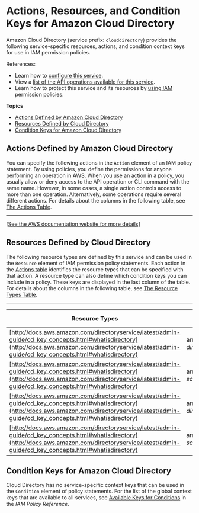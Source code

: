 # Actions, Resources, and Condition Keys for Amazon Cloud Directory<a name="list_amazonclouddirectory"></a>

Amazon Cloud Directory \(service prefix: `clouddirectory`\) provides the following service\-specific resources, actions, and condition context keys for use in IAM permission policies\.

References:
+ Learn how to [configure this service](http://docs.aws.amazon.com/directoryservice/latest/admin-guide/)\.
+ View a [list of the API operations available for this service](http://docs.aws.amazon.com/directoryservice/latest/APIReference/)\.
+ Learn how to protect this service and its resources by [using IAM](http://docs.aws.amazon.com/directoryservice/latest/admin-guide/UsingWithDS_IAM_AuthNAccess.html) permission policies\.

**Topics**
+ [Actions Defined by Amazon Cloud Directory](#amazonclouddirectory-actions-as-permissions)
+ [Resources Defined by Cloud Directory](#amazonclouddirectory-resources-for-iam-policies)
+ [Condition Keys for Amazon Cloud Directory](#amazonclouddirectory-policy-keys)

## Actions Defined by Amazon Cloud Directory<a name="amazonclouddirectory-actions-as-permissions"></a>

You can specify the following actions in the `Action` element of an IAM policy statement\. By using policies, you define the permissions for anyone performing an operation in AWS\. When you use an action in a policy, you usually allow or deny access to the API operation or CLI command with the same name\. However, in some cases, a single action controls access to more than one operation\. Alternatively, some operations require several different actions\. For details about the columns in the following table, see [The Actions Table](reference_policies_actions-resources-contextkeys.md#actions_table)\.


****  
[\[See the AWS documentation website for more details\]](http://docs.aws.amazon.com/IAM/latest/UserGuide/list_amazonclouddirectory.html)

## Resources Defined by Cloud Directory<a name="amazonclouddirectory-resources-for-iam-policies"></a>

The following resource types are defined by this service and can be used in the `Resource` element of IAM permission policy statements\. Each action in the [Actions table](#amazonclouddirectory-actions-as-permissions) identifies the resource types that can be specified with that action\. A resource type can also define which condition keys you can include in a policy\. These keys are displayed in the last column of the table\. For details about the columns in the following table, see [The Resource Types Table](reference_policies_actions-resources-contextkeys.md#resources_table)\.


****  

| Resource Types | ARN | Condition Keys | 
| --- | --- | --- | 
| [http://docs.aws.amazon.com/directoryservice/latest/admin-guide/cd_key_concepts.html#whatisdirectory](http://docs.aws.amazon.com/directoryservice/latest/admin-guide/cd_key_concepts.html#whatisdirectory) | arn:$\{Partition\}:clouddirectory:$\{Region\}:$\{Account\}:directory/$\{DirectoryId\}/schema/$\{SchemaName\}/$\{Version\} |  | 
| [http://docs.aws.amazon.com/directoryservice/latest/admin-guide/cd_key_concepts.html#whatisdirectory](http://docs.aws.amazon.com/directoryservice/latest/admin-guide/cd_key_concepts.html#whatisdirectory) | arn:$\{Partition\}:clouddirectory:$\{Region\}:$\{Account\}:schema/development/$\{SchemaName\} |  | 
| [http://docs.aws.amazon.com/directoryservice/latest/admin-guide/cd_key_concepts.html#whatisdirectory](http://docs.aws.amazon.com/directoryservice/latest/admin-guide/cd_key_concepts.html#whatisdirectory) | arn:$\{Partition\}:clouddirectory:$\{Region\}:$\{Account\}:directory/$\{DirectoryId\} |  | 
| [http://docs.aws.amazon.com/directoryservice/latest/admin-guide/cd_key_concepts.html#whatisdirectory](http://docs.aws.amazon.com/directoryservice/latest/admin-guide/cd_key_concepts.html#whatisdirectory) | arn:$\{Partition\}:clouddirectory:$\{Region\}:$\{Account\}:schema/published/$\{SchemaName\}/$\{Version\} |  | 

## Condition Keys for Amazon Cloud Directory<a name="amazonclouddirectory-policy-keys"></a>

Cloud Directory has no service\-specific context keys that can be used in the `Condition` element of policy statements\. For the list of the global context keys that are available to all services, see [Available Keys for Conditions](http://docs.aws.amazon.com/IAM/latest/UserGuide/reference_policies_condition-keys.html#AvailableKeys) in the *IAM Policy Reference*\.